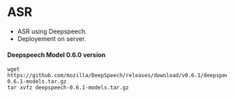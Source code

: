# ASR
- ASR using Deepspeech.
- Deployement on server.


#### Deepspeech Model 0.6.0 version
 
```
wget https://github.com/mozilla/DeepSpeech/releases/download/v0.6.1/deepspeech-0.6.1-models.tar.gz
tar xvfz deepspeech-0.6.1-models.tar.gz

```
